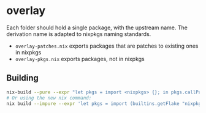 # overlay

Each folder should hold a single package, with the upstream name. The derivation name
is adapted to nixpkgs naming standards.

- `overlay-patches.nix` exports packages that are patches to existing ones in nixpkgs
- `overlay-pkgs.nix` exports packages, not in nixpkgs

## Building

```bash
nix-build --pure --expr "let pkgs = import <nixpkgs> {}; in pkgs.callPackage ./default.nix {}"
# Or using the new nix command:
nix build --impure --expr 'let pkgs = import (builtins.getFlake "nixpkgs") {}; in pkgs.callPackage ./default.nix {}' -L
```
